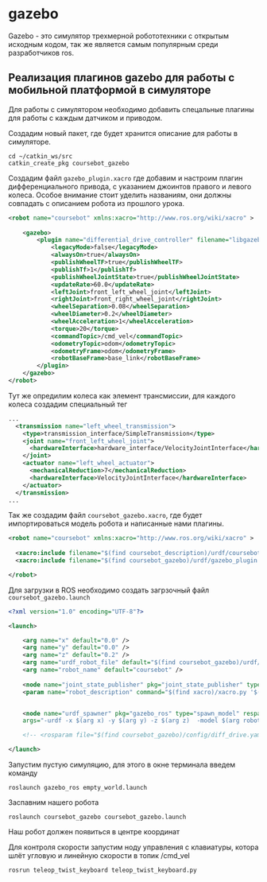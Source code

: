 # gazebo

Gazebo - это симулятор трехмерной робототехники с открытым исходным кодом, так же является самым популярным среди разработчиков ros.

## Реализация плагинов gazebo для работы с мобильной платформой в симуляторе

Для работы с симулятором необходимо добавить спецальные плагины для работы с каждым датчиком и приводом.

Создадим новый пакет, где будет хранится описание для работы в симуляторе.

```console
cd ~/catkin_ws/src
catkin_create_pkg coursebot_gazebo
```

Создадим файл `gazebo_plugin.xacro` где добавим и настроим плагин дифференциального привода, с указанием джоинтов правого и левого колеса. Особое внимание стоит уделить названиям, они должны совпадать с описанием робота из прошлого урока.

```xml
<robot name="coursebot" xmlns:xacro="http://www.ros.org/wiki/xacro" >
  
    <gazebo>
        <plugin name="differential_drive_controller" filename="libgazebo_ros_diff_drive.so">
            <legacyMode>false</legacyMode>
            <alwaysOn>true</alwaysOn>
            <publishWheelTF>true</publishWheelTF>
            <publishTf>1</publishTf>
            <publishWheelJointState>true</publishWheelJointState>
            <updateRate>60.0</updateRate>
            <leftJoint>front_left_wheel_joint</leftJoint>
            <rightJoint>front_right_wheel_joint</rightJoint>
            <wheelSeparation>0.08</wheelSeparation>
            <wheelDiameter>0.2</wheelDiameter>
            <wheelAcceleration>1</wheelAcceleration>
            <torque>20</torque>
            <commandTopic>/cmd_vel</commandTopic>
            <odometryTopic>odom</odometryTopic>
            <odometryFrame>odom</odometryFrame>
            <robotBaseFrame>base_link</robotBaseFrame>
        </plugin>
    </gazebo>
</robot>
```

Тут же опредилим колеса как элемент трансмиссии, для каждого колеса создадим специальный тег

```xml
...
  <transmission name="left_wheel_transmission">
    <type>transmission_interface/SimpleTransmission</type>
    <joint name="front_left_wheel_joint">
      <hardwareInterface>hardware_interface/VelocityJointInterface</hardwareInterface>  
    </joint>
    <actuator name="left_wheel_actuator">
      <mechanicalReduction>7</mechanicalReduction>
      <hardwareInterface>VelocityJointInterface</hardwareInterface>
    </actuator>
  </transmission>
...
```

Так же создадим файл `coursebot_gazebo.xacro`, где будет импортироваться модель робота и написанные нами плагины.

```xml
<robot name="coursebot" xmlns:xacro="http://www.ros.org/wiki/xacro" >
  
  <xacro:include filename="$(find coursebot_description)/urdf/coursebot.xacro"/>
  <xacro:include filename="$(find coursebot_gazebo)/urdf/gazebo_plugin.xacro"/>

</robot>
```

Для загрузки в ROS необходимо создать загрзочный файл `coursebot_gazebo.launch`

```xml
<?xml version="1.0" encoding="UTF-8"?>

<launch>

    <arg name="x" default="0.0" />
    <arg name="y" default="0.0" />
    <arg name="z" default="0.2" />
    <arg name="urdf_robot_file" default="$(find coursebot_gazebo)/urdf/coursebot_gazebo.xacro" />
    <arg name="robot_name" default="coursebot" />
    
    <node name="joint_state_publisher" pkg="joint_state_publisher" type="joint_state_publisher" />
    <param name="robot_description" command="$(find xacro)/xacro.py '$(arg urdf_robot_file)'" />


    <node name="urdf_spawner" pkg="gazebo_ros" type="spawn_model" respawn="false" output="screen"
    args="-urdf -x $(arg x) -y $(arg y) -z $(arg z)  -model $(arg robot_name) -param robot_description"/>

    <!-- <rosparam file="$(find coursebot_gazebo)/config/diff_drive.yaml" command="load" /> -->

</launch>
```

Запустим пустую симуляцию, для этого в окне терминала введем команду

```console
roslaunch gazebo_ros empty_world.launch
```

Заспавним нашего робота

```console
roslaunch coursebot_gazebo coursebot_gazebo.launch
```

Наш робот должен появиться в центре координат

Для контроля скорости запустим ноду управления с клавиатуры, котора шлёт угловую и линейную скорости в топик /cmd_vel

```console
rosrun teleop_twist_keyboard teleop_twist_keyboard.py
```
